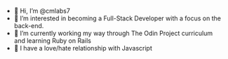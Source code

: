 - 👋 Hi, I’m @cmlabs7
- 👀 I’m interested in becoming a Full-Stack Developer with a focus on the back-end. 
- 🌱 I’m currently working my way through The Odin Project curriculum and learning Ruby on Rails
- 💞️ I have a love/hate relationship with Javascript

<!---
cmlabs7/cmlabs7 is a ✨ special ✨ repository because its `README.md` (this file) appears on your GitHub profile.
You can click the Preview link to take a look at your changes.
--->
